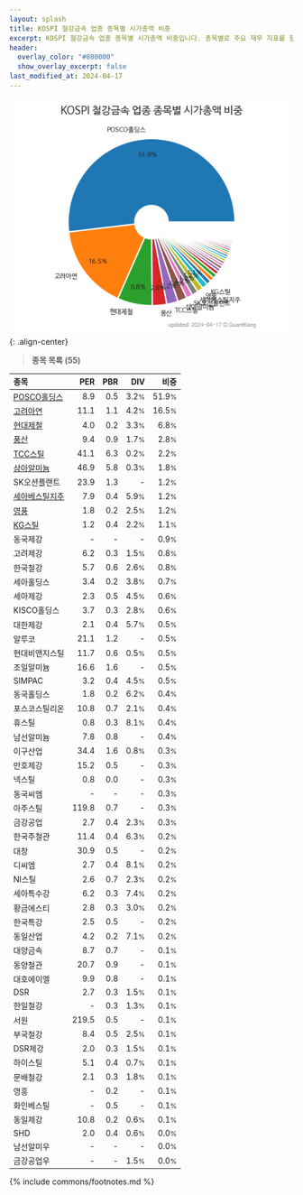```yaml
---
layout: splash
title: KOSPI 철강금속 업종 종목별 시가총액 비중
excerpt: KOSPI 철강금속 업종 종목별 시가총액 비중입니다. 종목별로 주요 재무 지표를 함께 표시합니다.
header:
  overlay_color: "#800000"
  show_overlay_excerpt: false
last_modified_at: 2024-04-17
---
```



![KOSPI 철강금속 업종 종목별 시가총액 비중](/stats/sector/images/kospi_업종_철강금속_종목.png){: .align-center}


> **종목 목록 (55)**<a id="list"></a>

| **종목** | **PER** | **PBR** | **DIV** | **비중** |
| :------- | ------: | ------: | ------: | -------: |
| [POSCO홀딩스](/005490/) | 8.9 | 0.5 | 3.2<small>%</small> | 51.9<small>%</small> |
| [고려아연](/010130/) | 11.1 | 1.1 | 4.2<small>%</small> | 16.5<small>%</small> |
| [현대제철](/004020/) | 4.0 | 0.2 | 3.3<small>%</small> | 6.8<small>%</small> |
| [풍산](/103140/) | 9.4 | 0.9 | 1.7<small>%</small> | 2.8<small>%</small> |
| [TCC스틸](/002710/) | 41.1 | 6.3 | 0.2<small>%</small> | 2.2<small>%</small> |
| [삼아알미늄](/006110/) | 46.9 | 5.8 | 0.3<small>%</small> | 1.8<small>%</small> |
| SK오션플랜트 | 23.9 | 1.3 | - | 1.2<small>%</small> |
| [세아베스틸지주](/001430/) | 7.9 | 0.4 | 5.9<small>%</small> | 1.2<small>%</small> |
| [영풍](/000670/) | 1.8 | 0.2 | 2.5<small>%</small> | 1.2<small>%</small> |
| [KG스틸](/016380/) | 1.2 | 0.4 | 2.2<small>%</small> | 1.1<small>%</small> |
| 동국제강 | - | - | - | 0.9<small>%</small> |
| 고려제강 | 6.2 | 0.3 | 1.5<small>%</small> | 0.8<small>%</small> |
| 한국철강 | 5.7 | 0.6 | 2.6<small>%</small> | 0.8<small>%</small> |
| 세아홀딩스 | 3.4 | 0.2 | 3.8<small>%</small> | 0.7<small>%</small> |
| 세아제강 | 2.3 | 0.5 | 4.5<small>%</small> | 0.6<small>%</small> |
| KISCO홀딩스 | 3.7 | 0.3 | 2.8<small>%</small> | 0.6<small>%</small> |
| 대한제강 | 2.1 | 0.4 | 5.7<small>%</small> | 0.5<small>%</small> |
| 알루코 | 21.1 | 1.2 | - | 0.5<small>%</small> |
| 현대비앤지스틸 | 11.7 | 0.6 | 0.5<small>%</small> | 0.5<small>%</small> |
| 조일알미늄 | 16.6 | 1.6 | - | 0.5<small>%</small> |
| SIMPAC | 3.2 | 0.4 | 4.5<small>%</small> | 0.5<small>%</small> |
| 동국홀딩스 | 1.8 | 0.2 | 6.2<small>%</small> | 0.4<small>%</small> |
| 포스코스틸리온 | 10.8 | 0.7 | 2.1<small>%</small> | 0.4<small>%</small> |
| 휴스틸 | 0.8 | 0.3 | 8.1<small>%</small> | 0.4<small>%</small> |
| 남선알미늄 | 7.8 | 0.8 | - | 0.4<small>%</small> |
| 이구산업 | 34.4 | 1.6 | 0.8<small>%</small> | 0.3<small>%</small> |
| 만호제강 | 15.2 | 0.5 | - | 0.3<small>%</small> |
| 넥스틸 | 0.8 | 0.0 | - | 0.3<small>%</small> |
| 동국씨엠 | - | - | - | 0.3<small>%</small> |
| 아주스틸 | 119.8 | 0.7 | - | 0.3<small>%</small> |
| 금강공업 | 2.7 | 0.4 | 2.3<small>%</small> | 0.3<small>%</small> |
| 한국주철관 | 11.4 | 0.4 | 6.3<small>%</small> | 0.2<small>%</small> |
| 대창 | 30.9 | 0.5 | - | 0.2<small>%</small> |
| 디씨엠 | 2.7 | 0.4 | 8.1<small>%</small> | 0.2<small>%</small> |
| NI스틸 | 2.6 | 0.7 | 2.3<small>%</small> | 0.2<small>%</small> |
| 세아특수강 | 6.2 | 0.3 | 7.4<small>%</small> | 0.2<small>%</small> |
| 황금에스티 | 2.8 | 0.3 | 3.0<small>%</small> | 0.2<small>%</small> |
| 한국특강 | 2.5 | 0.5 | - | 0.2<small>%</small> |
| 동일산업 | 4.2 | 0.2 | 7.1<small>%</small> | 0.2<small>%</small> |
| 대양금속 | 8.7 | 0.7 | - | 0.1<small>%</small> |
| 동양철관 | 20.7 | 0.9 | - | 0.1<small>%</small> |
| 대호에이엘 | 9.9 | 0.8 | - | 0.1<small>%</small> |
| DSR | 2.7 | 0.3 | 1.5<small>%</small> | 0.1<small>%</small> |
| 한일철강 | - | 0.3 | 1.3<small>%</small> | 0.1<small>%</small> |
| 서원 | 219.5 | 0.5 | - | 0.1<small>%</small> |
| 부국철강 | 8.4 | 0.5 | 2.5<small>%</small> | 0.1<small>%</small> |
| DSR제강 | 2.0 | 0.3 | 1.5<small>%</small> | 0.1<small>%</small> |
| 하이스틸 | 5.1 | 0.4 | 0.7<small>%</small> | 0.1<small>%</small> |
| 문배철강 | 2.1 | 0.3 | 1.8<small>%</small> | 0.1<small>%</small> |
| 영흥 | - | 0.2 | - | 0.1<small>%</small> |
| 화인베스틸 | - | 0.5 | - | 0.1<small>%</small> |
| 동일제강 | 10.8 | 0.2 | 0.6<small>%</small> | 0.1<small>%</small> |
| SHD | 2.0 | 0.4 | 0.6<small>%</small> | 0.0<small>%</small> |
| 남선알미우 | - | - | - | 0.0<small>%</small> |
| 금강공업우 | - | - | 1.5<small>%</small> | 0.0<small>%</small> |

{% include commons/footnotes.md %}